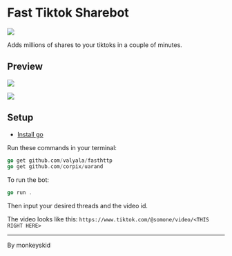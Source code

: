 # Fast Tiktok Sharebot

![](https://img.shields.io/badge/status-working-%2300FF00)

Adds millions of shares to your tiktoks in a couple of minutes.

## Preview

![](https://cdn.has-cool.pics/tsYl0ZvyNasMpKC1SBIKvOXYn.png?k=Qpdnyk0hhyMZuFlD)

![](https://cdn.has-cool.pics/is5zOwnNGOa2o7ElxyFEPJ4iW.png?k=BIJt0K6hOK9F7P34)


## Setup

-   [Install go](https://go.dev/dl/)

Run these commands in your terminal:

```go
go get github.com/valyala/fasthttp
go get github.com/corpix/uarand
```

To run the bot:

```go
go run .
```

Then input your desired threads and the video id.

The video looks like this: `https://www.tiktok.com/@somone/video/<THIS RIGHT HERE>`

---

By monkeyskid
